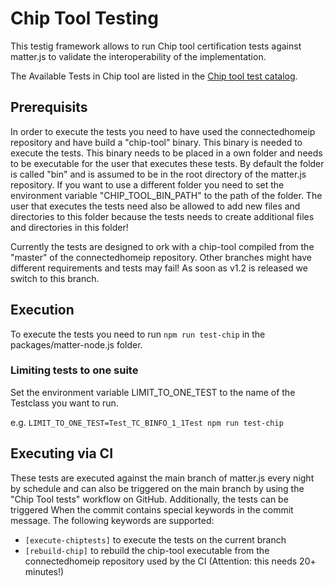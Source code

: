 # Chip Tool Testing

This testig framework allows to run Chip tool certification tests against matter.js to validate the interoperability of 
the implementation.

The Available Tests in Chip tool are listed in the [Chip tool test catalog](https://github.com/project-chip/connectedhomeip/tree/master/src/app/tests/suites/certification).

## Prerequisits
In order to execute the tests you need to have used the connectedhomeip repository and have build a "chip-tool" binary. This binary is needed to execute the tests. This binary needs to be placed in a own folder and needs to be executable for the user that executes these tests. By default the folder is called "bin" and is assumed to be in the root directory of the matter.js repository. If you want to use a different folder you need to set the environment variable "CHIP_TOOL_BIN_PATH" to the path of the folder.
The user that executes the tests need also be allowed to add new files and directories to this folder because the tests needs to create additional files and directories in this folder!

Currently the tests are designed to ork with a chip-tool compiled from the "master" of the connectedhomeip repository. Other branches might have different requirements and tests may fail! As soon as v1.2 is released we switch to this branch.

## Execution
To execute the tests you need to run `npm run test-chip` in the packages/matter-node.js folder.

### Limiting tests to one suite
Set the environment variable LIMIT_TO_ONE_TEST to the name of the Testclass you want to run.

e.g. `LIMIT_TO_ONE_TEST=Test_TC_BINFO_1_1Test npm run test-chip`

## Executing via CI
These tests are executed against the main branch of matter.js every night by schedule and can also be triggered on the main branch by using the "Chip Tool tests" workflow on GitHub.
Additionally, the tests can be triggered When the commit contains special keywords in the commit message. The following keywords are supported:
* `[execute-chiptests]` to execute the tests on the current branch
* `[rebuild-chip]` to rebuild the chip-tool executable from the connectedhomeip repository used by the CI (Attention: this needs 20+ minutes!)

